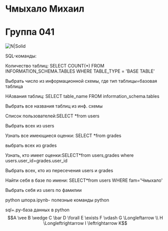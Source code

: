 # Чмыхало Михаил 
# Группа 041
![N|Solid](https://www.pngmart.com/files/8/Roger-Federer-PNG-Download-Image.png)

SQL-команды:


Количество таблиц: SELECT COUNT(*) FROM INFORMATION_SCHEMA.TABLES WHERE TABLE_TYPE = 'BASE TABLE'


Выбрать число из информационной схемы, где тип таблицы=базовая таблица


НАзвания таблиц: SELECT table_name FROM information_schema.tables


Выбрать все названия таблиц из инф. схемы


Список пользователей:SELECT *from users


Выбрать всех из users


Узнать все имеющиеся оценки:  SELECT *from grades


выбрать всех из grades


Узнать, кто имеет оценки:SELECT*from users,grades where users.user_id=grades.user_id


Выбрать всех, кто из пересечения users и grades


Найти себя в базе по имени: SELECT*from users WHERE fam='Чмыхало'


Выбрать себя из users по фамилии

python шпора.ipynb- полезные команды python

sql+.py-база данных в python
$$A \vee B \wedge C 
\bar D \forall E \exists F \vdash G \Longleftarrow \\
 H \Longleftrightarrow I  \leftrightarrow K$$
